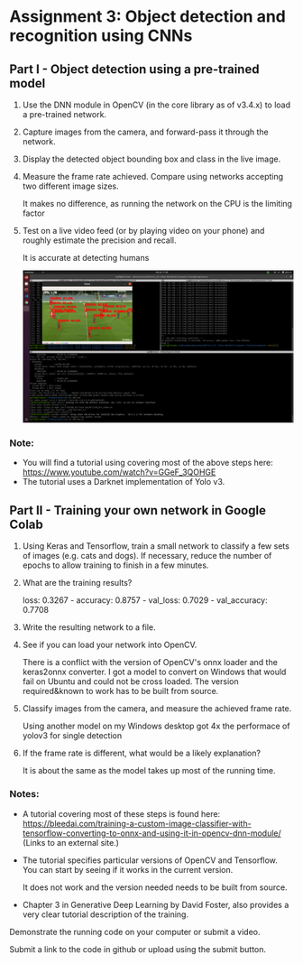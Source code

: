 # Assignment 3: Object detection and recognition using CNNs

## Part I - Object detection using a pre-trained model

1. Use the DNN module in OpenCV (in the core library as of v3.4.x) to load a pre-trained network.
2. Capture images from the camera, and forward-pass it through the network.
3. Display the detected object bounding box and class in the live image.
4. Measure the frame rate achieved.  Compare using networks accepting two different image sizes.

    It makes no difference, as running the network on the CPU is the limiting factor 

5. Test on a live video feed (or by playing video on your phone) and roughly estimate the precision and recall.

    It is accurate at detecting humans

    ![FootBall](images/football.png)

### Note:
* You will find a tutorial using covering most of the above steps here: https://www.youtube.com/watch?v=GGeF_3QOHGE
* The tutorial uses a Darknet implementation of Yolo v3.

## Part II - Training your own network in Google Colab

1. Using Keras and Tensorflow, train a small network to classify a few sets of images (e.g. cats and dogs).  If necessary, reduce the number of epochs to allow training to finish in a few minutes.
2. What are the training results?

    loss: 0.3267 - accuracy: 0.8757 - val_loss: 0.7029 - val_accuracy: 0.7708

3. Write the resulting network to a file.
4. See if you can load your network into OpenCV.

    There is a conflict with the version of OpenCV's onnx loader and the keras2onnx converter.
    I got a model to convert on Windows that would fail on Ubuntu and could not be cross loaded.
    The version required&known to work has to be built from source.

5. Classify images from the camera, and measure the achieved frame rate.

    Using another model on my Windows desktop got 4x the performace of yolov3 for single detection

6. If the frame rate is different, what would be a likely explanation?

    It is about the same as the model takes up most of the running time.

### Notes:
* A tutorial covering most of these steps is found here: https://bleedai.com/training-a-custom-image-classifier-with-tensorflow-converting-to-onnx-and-using-it-in-opencv-dnn-module/ (Links to an external site.)
* The tutorial specifies particular versions of OpenCV and Tensorflow.  You can start by seeing if it works in the current version.
    
    It does not work and the version needed needs to be built from source. 

* Chapter 3 in Generative Deep Learning by David Foster, also provides a very clear tutorial description of the training.

Demonstrate the running code on your computer or submit a video.

Submit a link to the code in github or upload using the submit button.